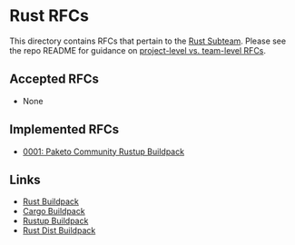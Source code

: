 # Rust RFCs

This directory contains RFCs that pertain to the [Rust Subteam](https://github.com/paketo-buildpacks/community/blob/main/TEAMS.md#rust-team). Please see the repo README for guidance on [project-level vs. team-level RFCs](../../README.md#project-level-vs-team-level-rfcs).

## Accepted RFCs

* None

## Implemented RFCs

* [0001: Paketo Community Rustup Buildpack](0001-rustup.md)

## Links

* [Rust Buildpack](http://github.com/paketo-community/rust)
* [Cargo Buildpack](http://github.com/paketo-community/cargo)
* [Rustup Buildpack](http://github.com/paketo-community/rustup)
* [Rust Dist Buildpack](http://github.com/paketo-community/rust-dist)

